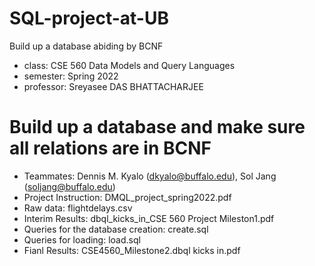 # SQL-project-at-UB
Build up a database abiding by BCNF
- class: CSE 560 Data Models and Query Languages
- semester: Spring 2022
- professor: Sreyasee DAS BHATTACHARJEE

# Build up a database and make sure all relations are in BCNF
- Teammates: Dennis M. Kyalo (dkyalo@buffalo.edu), Sol Jang (soljang@buffalo.edu)
- Project Instruction: DMQL_project_spring2022.pdf
- Raw data: flightdelays.csv
- Interim Results: dbql_kicks_in_CSE 560 Project Mileston1.pdf
- Queries for the database creation: create.sql
- Queries for loading: load.sql
- Fianl Results: CSE4560_Milestone2.dbql kicks in.pdf
